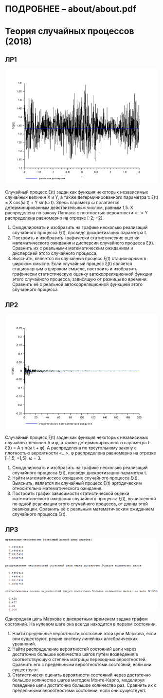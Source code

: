 ﻿# ПОДРОБНЕЕ – about/about.pdf

# Теория случайных процессов (2018)

## ЛР1

![](about/01-random-process-1.png)

Случайный процесс ξ(t) задан как функция некоторых независимых случайных величин X и Y, а также детерминированного параметра t: 
ξ(t) = X cos(ω t) + Y sin(ω t). 
Здесь параметр ω полагается детерминированным действительным числом, равным 1,5. Х распределена по закону Лапласа с плотностью вероятности <...> Y распределена равномерно на отрезке [-2; +2].
1. Смоделировать и изобразить на графике несколько реализаций случайного процесса ξ(t), проведя дискретизацию параметра t. 
2. Построить и изобразить графически статистические оценки математического ожидания и дисперсии случайного процесса ξ(t). Сравнить их с реальными математическим ожиданием и дисперсией этого случайного процесса. 
3. Выяснить, является ли случайный процесс ξ(t) стационарным в широком смысле. Если случайный процесс ξ(t) является стационарным в широком смысле, построить и изобразить графически статистическую оценку автокорреляционной функции этого случайного процесса, зависящую от разницы во времени. Сравнить её с реальной автокорреляционной функцией этого случайного процесса.

## ЛР2

![](about/02-random-process-2.png)

Случайный процесс ξ(t) задан как функция некоторых независимых случайных величин A и φ, а также детерминированного параметра t:
ξ(t) = A sin(ω t + φ).
A распределена по треугольному закону с плотностью вероятности <...>, φ распределена равномерно на отрезке [–1,5; +1,5], ω = 3.
1. Смоделировать и изобразить на графике несколько реализаций случайного процесса ξ(t), проведя дискретизацию параметра t.
2. Найти математическое ожидание случайного процесса ξ(t). Выяснить, является ли случайный процесс ξ(t) эргодическим относительно математического ожидания.
3. Построить график зависимости статистической оценки математического ожидания случайного процесса ξ(t), вычисленной по одной реализации этого случайного процесса, от длины этой реализации. Сравнить её с реальным математическим ожиданием случайного процесса ξ(t).

## ЛР3

![](about/03-markov-chain.png)

Однородная цепь Маркова с дискретным временем задана графом состояний. На нулевом шаге она всегда находится в первом состоянии.
1. Найти предельные вероятности состояний этой цепи Маркова, если они существуют, решив систему линейных алгебраических уравнений.
2. Найти распределение вероятностей состояний цепи через достаточно большое количество шагов путём возведения в соответствующую степень матрицы переходных вероятностей. Сравнить его с предельными вероятностями состояний, если они существуют.
3. Статистически оценить вероятности состояний через достаточно большое количество шагов методом Монте-Карло, моделируя поведение цепи достаточно большое количество раз. Сравнить их с предельными вероятностями состояний, если они существуют.
